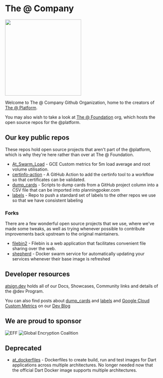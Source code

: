 # The @ Company

<img width=250px src="https://atsign.dev/assets/img/@platform_logo_grey.svg?sanitize=true">

Welcome to The @ Company Github Organization, home to the creators of
[The @ Platform](https://atsign.dev/docs/).

You may also wish to take a look at
[The @ Foundation](https://github.com/atsign-foundation/)
org, which hosts the open source repos for the @platform.

## Our key public repos

These repos hold open source projects that aren't part of the @platform,
which is why they're here rather than over at The @ Foundation.

* [At_Swarm_Load](https://github.com/atsign-company/at_swarm_load) -
GCE Custom metrics for 5m load average and root volume utilisation.
* [certinfo-action](https://github.com/atsign-company/certinfo-action) -
A GitHub Action to add the certinfo tool to a workflow so that certificates
can be validated.
* [dump_cards](https://github.com/atsign-company/dump_cards) -
Scripts to dump cards from a GitHub project column into a CSV file that can
be imported into planningpoker.com
* [labels](https://github.com/atsign-company/labels) -
Repo to push a standard set of labels to the other repos we use so that we
have consistent labeling

### Forks

There are a few wonderful open source projects that we use, where we've made
some tweaks, as well as trying whenever possible to contribute improvements
back upstream to the original maintainers.

* [filebin2](https://github.com/atsign-company/filebin2) -
Filebin is a web application that facilitates convenient file sharing over the
web.
* [shepherd](https://github.com/atsign-company/shepherd) -
Docker swarm service for automatically updating your services whenever their
base image is refreshed

## Developer resources

[atsign.dev](https://atsign.dev) holds all of our Docs, Showcases, Community
links and details of the @dev Program.

You can also find posts about
[dump_cards](https://blog.atsign.dev/planning-poker-without-copypaste-ckpfmtucu05a63as1gzwvhviv)
and [labels](https://blog.atsign.dev/managing-github-labels-cknkggyk600utcqs144h8apz9)
and [Google Cloud Custom Metrics](https://blog.atsign.dev/google-cloud-custom-metrics-cl16j2q2b05gujonv0h9x2dg5)
on our [Dev Blog](https://blog.atsign.dev/)

## We are proud to sponsor

![EFF](https://atsign.dev/landing_page/2021-org-member-badge.png)
![Global Encryption Coalition](https://atsign.dev/landing_page/GEC-graphics-01.png)

## Deprecated

* [at_dockerfiles](https://github.com/atsign-company/at_dockerfiles) -
Dockerfiles to create build, run and test images for Dart applications across
multiple architectures. No longer needed now that the official Dart Docker
image supports multiple architectures.